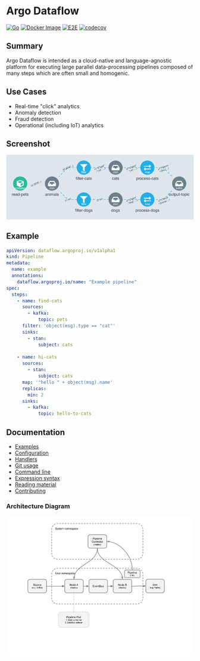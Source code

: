 # Argo Dataflow

[![Go](https://github.com/argoproj-labs/argo-dataflow/actions/workflows/go.yml/badge.svg)](https://github.com/argoproj-labs/argo-dataflow/actions/workflows/go.yml)
[![Docker Image](https://github.com/argoproj-labs/argo-dataflow/actions/workflows/docker-image.yml/badge.svg)](https://github.com/argoproj-labs/argo-dataflow/actions/workflows/docker-image.yml)
[![E2E](https://github.com/argoproj-labs/argo-dataflow/actions/workflows/e2e.yml/badge.svg)](https://github.com/argoproj-labs/argo-dataflow/actions/workflows/e2e.yml)
[![codecov](https://codecov.io/gh/argoproj-labs/argo-dataflow/branch/main/graph/badge.svg?token=yKtOCXJu1Q)](https://codecov.io/gh/argoproj-labs/argo-dataflow)

## Summary

Argo Dataflow is intended as a cloud-native and language-agnostic platform for executing large parallel data-processing
pipelines composed of many steps which are often small and homogenic.

## Use Cases

* Real-time "click" analytics
* Anomaly detection
* Fraud detection
* Operational (including IoT) analytics

## Screenshot

![Screenshot](docs/assets/screenshot.png)

## Example

```yaml
apiVersion: dataflow.argoproj.io/v1alpha1
kind: Pipeline
metadata:
  name: example
  annotations:
    dataflow.argoproj.io/name: "Example pipeline"
spec:
  steps:
    - name: find-cats
      sources:
        - kafka:
            topic: pets
      filter: 'object(msg).type == "cat"'
      sinks:
        - stan:
            subject: cats

    - name: hi-cats
      sources:
        - stan:
            subject: cats
      map: '"hello " + object(msg).name'
      replicas:
        min: 2
      sinks:
        - kafka:
            topic: hello-to-cats
```

## Documentation

* [Examples](docs/EXAMPLES.md)
* [Configuration](docs/CONFIGURATION.md)
* [Handlers](docs/HANDLERS.md)
* [Git usage](docs/GIT.md)
* [Command line](docs/CLI.md)
* [Expression syntax](docs/EXPRESSIONS.md)
* [Reading material](docs/READING.md)
* [Contributing](docs/CONTRIBUTING.md)

### Architecture Diagram

[![Architecture](docs/assets/architecture.png)](https://docs.google.com/drawings/d/1Dk7mgZ3jKpBg_DQ3c8og04ULoKpGTGUt52pBE-Vet2o/edit)
